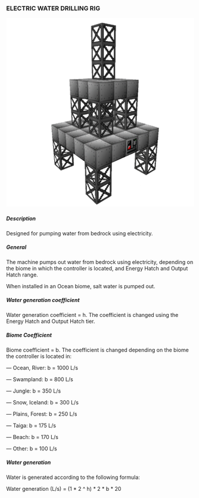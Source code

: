 ### ELECTRIC WATER DRILLING RIG

![LOGO](media/gregtech/ElWater.png)

##### Description

Designed for pumping water from bedrock using electricity.

##### General

The machine pumps out water from bedrock using electricity, depending on the biome in which the controller is located, and Energy Hatch and Output Hatch range.

When installed in an Ocean biome, salt water is pumped out.

##### Water generation coefficient

Water generation coefficient = h. The coefficient is changed using the Energy Hatch and Output Hatch tier.

##### Biome Coefficient

Biome coefficient = b. The coefficient is changed depending on the biome the controller is located in:

— Ocean, River: b = 1000 L/s

— Swampland: b = 800 L/s

— Jungle: b = 350 L/s

— Snow, Iceland: b = 300 L/s

— Plains, Forest: b = 250 L/s

— Taiga: b = 175 L/s

— Beach: b = 170 L/s

— Other: b = 100 L/s

##### Water generation

Water is generated according to the following formula:

Water generation (L/s) = (1 * 2 ^ h) * 2 * b * 20

